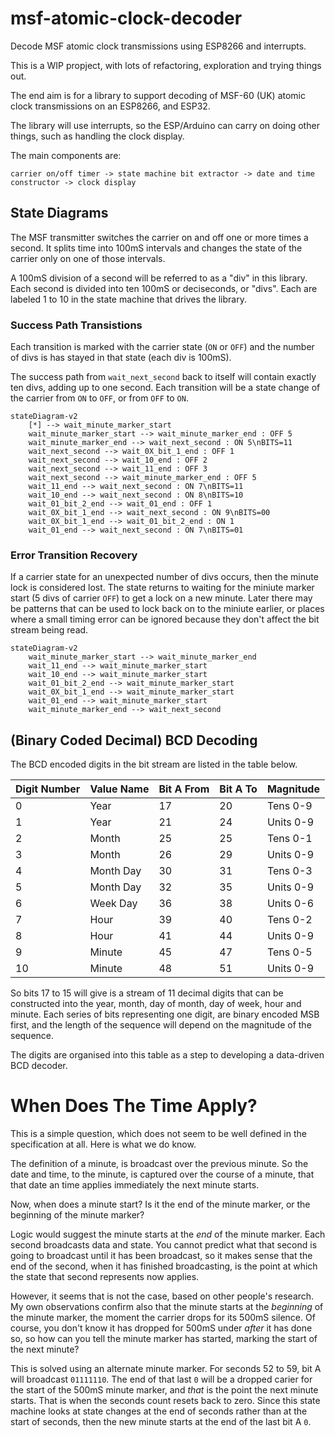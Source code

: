 # msf-atomic-clock-decoder

Decode MSF atomic clock transmissions using ESP8266 and interrupts.

This is a WIP propject, with lots of refactoring, exploration and trying things out.

The end aim is for a library to support decoding of MSF-60 (UK) atomic clock transmissions on an ESP8266, and ESP32.

The library will use interrupts, so the ESP/Arduino can carry on doing other things, such as handling the clock display.

The main components are:

    carrier on/off timer -> state machine bit extractor -> date and time constructor -> clock display

## State Diagrams

The MSF transmitter switches the carrier on and off one or more times a second.
It splits time into 100mS intervals and changes the state of the carrier only
on one of those intervals.

A 100mS division of a second will be referred to as a "div" in this library.
Each second is divided into ten 100mS or deciseconds, or "divs".
Each are labeled 1 to 10 in the state machine that drives the library.

### Success Path Transistions

Each transition is marked with the carrier state (`ON` or `OFF`) and the
number of divs is has stayed in that state (each div is 100mS).

The success path from `wait_next_second` back to itself will contain
exactly ten divs, adding up to one second. Each transition will be a
state change of the carrier from `ON` to `OFF`, or from `OFF` to `ON`.

```mermaid
stateDiagram-v2
    [*] --> wait_minute_marker_start
    wait_minute_marker_start --> wait_minute_marker_end : OFF 5
    wait_minute_marker_end --> wait_next_second : ON 5\nBITS=11
    wait_next_second --> wait_0X_bit_1_end : OFF 1
    wait_next_second --> wait_10_end : OFF 2
    wait_next_second --> wait_11_end : OFF 3
    wait_next_second --> wait_minute_marker_end : OFF 5
    wait_11_end --> wait_next_second : ON 7\nBITS=11
    wait_10_end --> wait_next_second : ON 8\nBITS=10
    wait_01_bit_2_end --> wait_01_end : OFF 1
    wait_0X_bit_1_end --> wait_next_second : ON 9\nBITS=00
    wait_0X_bit_1_end --> wait_01_bit_2_end : ON 1
    wait_01_end --> wait_next_second : ON 7\nBITS=01
```

### Error Transition Recovery

If a carrier state for an unexpected number of divs occurs, then the
minute lock is considered lost.
The state returns to waiting for the miniute marker start (5 divs of
carrier `OFF`) to get a lock on a new minute.
Later there may be patterns that can be used to lock back on to the
miniute earlier, or places where a small timing error can be ignored
because they don't affect the bit stream being read.

```mermaid
stateDiagram-v2
    wait_minute_marker_start --> wait_minute_marker_end
    wait_11_end --> wait_minute_marker_start
    wait_10_end --> wait_minute_marker_start
    wait_01_bit_2_end --> wait_minute_marker_start
    wait_0X_bit_1_end --> wait_minute_marker_start
    wait_01_end --> wait_minute_marker_start
    wait_minute_marker_end --> wait_next_second
```

## (Binary Coded Decimal) BCD Decoding

The BCD encoded digits in the bit stream are listed in the table below.

| Digit Number | Value Name | Bit A From | Bit A To | Magnitude |
| ------------ | ---------- | ---------- | -------- | --------- |
| 0            | Year       | 17         | 20       | Tens 0-9  |
| 1            | Year       | 21         | 24       | Units 0-9 |
| 2            | Month      | 25         | 25       | Tens 0-1  |
| 3            | Month      | 26         | 29       | Units 0-9 |
| 4            | Month Day  | 30         | 31       | Tens 0-3  |
| 5            | Month Day  | 32         | 35       | Units 0-9 |
| 6            | Week Day   | 36         | 38       | Units 0-6 |
| 7            | Hour       | 39         | 40       | Tens 0-2  |
| 8            | Hour       | 41         | 44       | Units 0-9 |
| 9            | Minute     | 45         | 47       | Tens 0-5  |
| 10           | Minute     | 48         | 51       | Units 0-9 |

So bits 17 to 15 will give is a stream of 11 decimal digits that can be
constructed into the year, month, day of month, day of week, hour and minute.
Each series of bits representing one digit, are binary encoded MSB first, and
the length of the sequence will depend on the magnitude of the sequence.

The digits are organised into this table as a step to developing a
data-driven BCD decoder.

# When Does The Time Apply?

This is a simple question, which does not seem to be well defined in the
specification at all. Here is what we do know.

The definition of a minute, is broadcast over the previous minute.
So the date and time, to the minute, is captured over the course of a minute,
that that date an time applies immediately the next minute starts.

Now, when does a minute start? Is it the end of the minute marker, or
the beginning of the minute marker?

Logic would suggest the minute starts at the *end* of the minute marker.
Each second broadcasts data and state. You cannot predict what that second
is going to broadcast until it has been broadcast, so it makes sense that
the end of the second, when it has finished broadcasting, is the point
at which the state that second represents now applies.

However, it seems that is not the case, based on other people's research.
My own observations confirm also that the minute starts at the *beginning*
of the minute marker, the moment the carrier drops for its 500mS silence.
Of course, you don't know it has dropped for 500mS under *after* it has
done so, so how can you tell the minute marker has started, marking the
start of the next minute?

This is solved using an alternate minute marker. For seconds 52 to 59,
bit A will broadcast `01111110`. The end of that last `0` will be a
dropped carier for the start of the 500mS minute marker, and *that*
is the point the next minute starts. That is when the seconds count
resets back to zero.
Since this state machine looks at state changes at the end of seconds
rather than at the start of seconds, then the new minute starts at the
end of the last bit A `0`.

